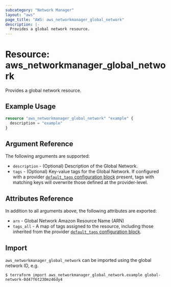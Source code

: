 ```yaml
---
subcategory: "Network Manager"
layout: "aws"
page_title: "AWS: aws_networkmanager_global_network"
description: |-
  Provides a global network resource.
---
```


# Resource: aws_networkmanager_global_network

Provides a global network resource.

## Example Usage

```terraform
resource "aws_networkmanager_global_network" "example" {
  description = "example"
}
```

## Argument Reference

The following arguments are supported:

* `description` - (Optional) Description of the Global Network.
* `tags` - (Optional) Key-value tags for the Global Network. If configured with a provider [`default_tags` configuration block](https://www.terraform.io/docs/providers/aws/index.html#default_tags-configuration-block) present, tags with matching keys will overwrite those defined at the provider-level.

## Attributes Reference

In addition to all arguments above, the following attributes are exported:

* `arn` - Global Network Amazon Resource Name (ARN)
* `tags_all` - A map of tags assigned to the resource, including those inherited from the provider [`default_tags` configuration block](https://www.terraform.io/docs/providers/aws/index.html#default_tags-configuration-block).

## Import

`aws_networkmanager_global_network` can be imported using the global network ID, e.g.

```
$ terraform import aws_networkmanager_global_network.example global-network-0d47f6t230mz46dy4
```
